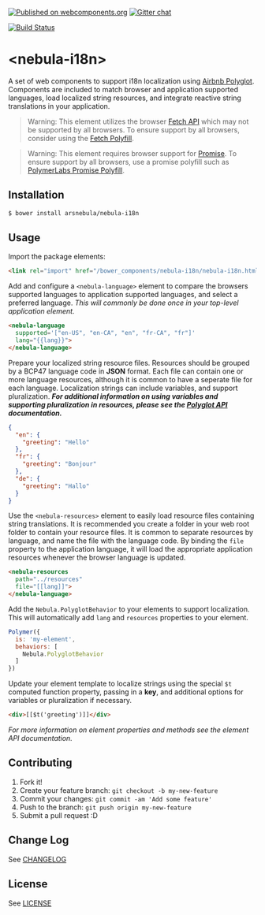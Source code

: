 [![Published on webcomponents.org](https://img.shields.io/badge/webcomponents.org-published-blue.svg)](https://www.webcomponents.org/element/arsnebula/nebula-i18n)
[![Gitter chat](https://badges.gitter.im/org.png)](https://gitter.im/arsnebula/webcomponents)

[![Build Status](https://saucelabs.com/browser-matrix/arsnebula.svg)](https://saucelabs.com/beta/builds/9fc8b12d81be4e45842b427a08bde662)

# \<nebula-i18n\>

A set of web components to support i18n localization using [Airbnb Polyglot](http://airbnb.io/polyglot.js/). Components are included to match browser and application supported languages, load localized string resources, and integrate reactive string translations in your application.

> Warning: This element utilizes the browser [Fetch API](https://fetch.spec.whatwg.org/) which may not be supported by all browsers. To ensure support by all browsers, consider using the [Fetch Polyfill](https://github.com/github/fetch).

> Warning: This element requires browser support for [Promise](https://developer.mozilla.org/en-US/docs/Web/JavaScript/Reference/Global_Objects/Promise). To ensure support by all browsers, use a promise polyfill such as [PolymerLabs Promise Polyfill](https://github.com/PolymerLabs/promise-polyfill).

## Installation

```sh
$ bower install arsnebula/nebula-i18n
```

## Usage

Import the package elements:

```html
<link rel="import" href="/bower_components/nebula-i18n/nebula-i18n.html"> 
```

Add and configure a `<nebula-language>` element to compare the browsers supported languages to application supported languages, and select a preferred language. *This will commonly be done once in your top-level application element.*

```html
<nebula-language
  supported='["en-US", "en-CA", "en", "fr-CA", "fr"]'
  lang="{{lang}}">
</nebula-language>
```

Prepare your localized string resource files. Resources should be grouped by a BCP47 language code in **JSON** format. Each file can contain one or more language resources, although it is common to have a seperate file for each language. Localization strings can include variables, and support pluralization. <b><i>For additional information on using variables and supporting pluralization in resources, please see the [Polyglot API](http://airbnb.io/polyglot.js/) documentation.</i></b>

```json
{
  "en": {
    "greeting": "Hello"
  },
  "fr": {
    "greeting": "Bonjour"
  },
  "de": {
    "greeting": "Hallo"
  }
}
```

Use the `<nebula-resources>` element to easily load resource files containing string translations. It is recommended you create a folder in your web root folder to contain your resource files. It is common to separate resources by language, and name the file with the language code. By binding the `file` property to the application language, it will load the appropriate application resources whenever the browser language is updated.

```html
<nebula-resources
  path="../resources"
  file="[[lang]]">
</nebula-language>
```

Add the `Nebula.PolyglotBehavior` to your elements to support localization. This will automatically add `lang` and `resources` properties to your element. 

```js
Polymer({
  is: 'my-element',
  behaviors: [
    Nebula.PolyglotBehavior
  ]
})
```

Update your element template to localize strings using the special `$t` computed function property, passing in a **key**, and additional options for variables or pluralization if necessary.

```html
<div>[[$t('greeting')]]</div>
```

*For more information on element properties and methods see the element API documentation.*

## Contributing

1. Fork it!
2. Create your feature branch: `git checkout -b my-new-feature`
3. Commit your changes: `git commit -am 'Add some feature'`
4. Push to the branch: `git push origin my-new-feature`
5. Submit a pull request :D

## Change Log

See [CHANGELOG](/CHANGELOG.md)

## License

See [LICENSE](/LICENSE.md)